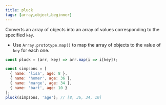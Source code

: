 ```yaml
---
title: pluck
tags: [array,object,beginner]
---
```


Converts an array of objects into an array of values corresponding to the specified `key`.

- Use `Array.prototype.map()` to map the array of objects to the value of `key` for each one.

```js
const pluck = (arr, key) => arr.map(i => i[key]);
```

```js
const simpsons = [
  { name: 'lisa', age: 8 },
  { name: 'homer', age: 36 },
  { name: 'marge', age: 34 },
  { name: 'bart', age: 10 }
];
pluck(simpsons, 'age'); // [8, 36, 34, 10]
```

